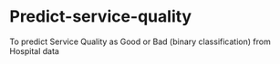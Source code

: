 # Predict-service-quality
To predict Service Quality as Good or Bad (binary classification) from Hospital data
